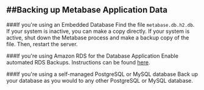 
##Backing up Metabase Application Data 
---
###If you're using an Embedded Database
Find the file `metabase.db.h2.db`.  If your system is inactive, you can make a copy directly.  If your system is active, shut down the Metabase process and make a backup copy of the file.  Then, restart the server.

###If you're using Amazon RDS for the Database Application
Enable automated RDS Backups.  Instructions can be found [here](http://docs.aws.amazon.com/AmazonRDS/latest/UserGuide/USER_WorkingWithAutomatedBackups.html).  

###If you're using a self-managed PostgreSQL or MySQL database
Back up your database as you would to any other PostgreSQL or MySQL database. 
